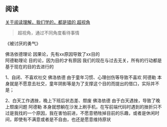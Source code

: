 ## 阅读

[关于阅读理解，我们学的，都是错的  超视角](<https://mp.weixin.qq.com/s?__biz=MzI0MjA1Mjg2Ng==&mid=2649867922&idx=1&sn=4288b071f068130a31aa77ec7d9da250&chksm=f1075cffc670d5e9fb6c21d3e654f7bad93dcfa69b68d38e63a5107cd1158882e03c615effdd&scene=21#wechat_redirect>)

> 超视角，通过不同角度看待事情



《被讨厌的勇气》

佛洛依德理论	 因果论，先有xx原因导致了xx目的	
阿德勒理论	  目的论，因为目的才有原因	        我们的现在与过去无关，所有的行动都是基于现在的目的去进行的


1、自闭、不喜欢社交
佛洛依德	由于童年习惯、心理创伤等导致不喜欢
阿德勒	本身就是不愿意去社交，童年阴影等是为了支撑这个目的而提出的借口，实际并不是；

2、白天工作遇挫，晚上下班后状态差、颓废
佛洛依德	由于白天遇挫，导致了晚上颓废问题
阿德勒	本身就想躺在沙发上刷手机，在写前端代码时遇到的挫折只不过是我找的一个原因，我在害怕前进，不愿意牺牲掉目前的乐趣，或者是休闲时间，即使有不满意或者是不自由，也还是愿意维持原状
